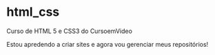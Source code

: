 # html_css
 Curso de HTML 5 e CSS3 do CursoemVideo

Estou apredendo a criar sites e agora vou gerenciar meus repositórios!